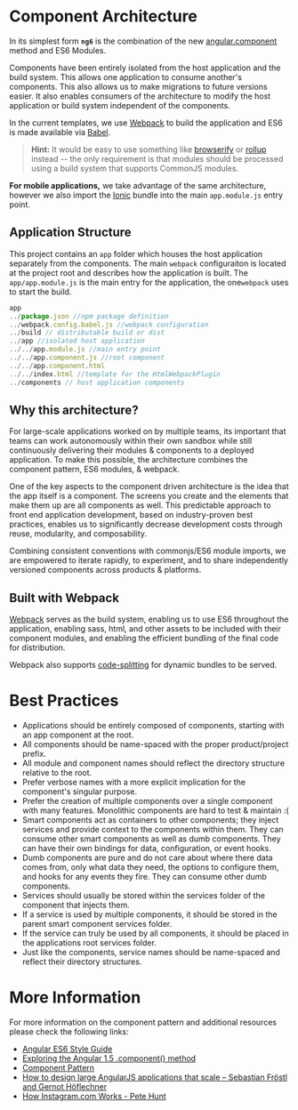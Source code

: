 # Component Architecture

In its simplest form **`ng6`** is the combination of the new [angular.component](https://docs.angularjs.org/guide/component) method and ES6 Modules.

Components have been entirely isolated from the host application and the build system. This allows one application to consume another's components. This also allows us to make migrations to future versions easier. It also enables consumers of the architecture to modify the host application or build system independent of the components.

In the current templates, we use [Webpack](https://webpack.js.org/) to build the application and ES6 is made available via [Babel](https://babeljs.io/).

> **Hint:** It would be easy to use something like [browserify](https://github.com/systemjs/systemjs) or [rollup](https://github.com/rollup/rollup) instead -- the only requirement is that modules should be processed using a build system that supports CommonJS modules.

**For mobile applications,** we take advantage of the same architecture, however we also import the [Ionic](http://ionicframework.com/) bundle into the main `app.module.js` entry point.

## Application Structure

This project contains an `app` folder which houses the host application separately from the components. The main `webpack` configuraiton is located at the project root and describes how the application is built. The `app/app.module.js` is the main entry for the application, the one`webpack` uses to start the build.

```js
app
../package.json //npm package definition
../webpack.config.babel.js //webpack configuration
../build // distributable build or dist
../app //isolated host application
../../app.module.js //main entry point
../../app.component.js //root component
../../app.component.html
../../index.html //template for the HtmlWebpackPlugin
../components // host application components
```


## Why this architecture?

For large-scale applications worked on by multiple teams, its important that teams can work autonomously within their own sandbox while still continuously delivering their  modules & components to a deployed application. To make this possible, the architecture combines the component pattern, ES6 modules, & webpack.

One of the key aspects to the component driven architecture is the idea that the app itself is a component. The screens you create and the elements that make them up are all components as well.  This predictable approach to front end application development, based on industry-proven best practices, enables us to significantly decrease development costs through reuse, modularity, and composability.

Combining consistent conventions with commonjs/ES6 module imports, we are empowered to iterate rapidly, to experiment, and to share independently versioned components across products & platforms.

## Built with Webpack

[Webpack](https://webpack.js.org/) serves as the build system, enabling us to use ES6 throughout the application, enabling sass, html, and other assets to be included with their component modules, and enabling the efficient bundling of the final code for distribution.

Webpack also supports [code-splitting](https://webpack.js.org/guides/code-splitting/) for dynamic bundles to be served.

# Best Practices

- Applications should be entirely composed of components, starting with an app component at the root.
- All components should be name-spaced with the proper product/project prefix.
- All module and component names should reflect the directory structure relative to the root.
- Prefer verbose names with a more explicit implication for the component's singular purpose.
- Prefer the creation of multiple components over a single component with many features. Monolithic components are hard to test & maintain :(
- Smart components act as containers to other components; they inject services and provide context to the components within them. They can consume other smart components as well as dumb components. They can have their own bindings for data, configuration, or event hooks.
- Dumb components are pure and do not care about where there data comes from, only what data they need, the options to configure them, and hooks for any events they fire. They can consume other dumb components.
- Services should usually be stored within the services folder of the component that injects them.
- If a service is used by multiple components, it should be stored in the parent smart component services folder.
- If the service can truly be used by all components, it should be placed in the applications root services folder.
- Just like the components, service names should be name-spaced and reflect their directory structures.

# More Information
For more information on the component pattern and additional resources
please check the following links:


- [Angular ES6 Style Guide](https://github.com/rwwagner90/angular-styleguide-es6#modularity)
- [Exploring the Angular 1.5 .component() method](https://toddmotto.com/exploring-the-angular-1-5-component-method/)
- [Component Pattern](https://github.com/tomastrajan/component-pattern-for-angular-js-1-x)
- [How to design large AngularJS applications that scale – Sebastian Fröstl and Gernot Höflechner](https://www.youtube.com/watch?v=eel3mV0alEc)
- [How Instagram.com Works - Pete Hunt](https://www.youtube.com/watch?v=VkTCL6Nqm6Y)
